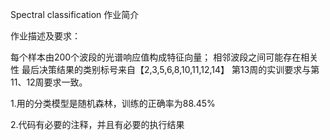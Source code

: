 Spectral classification 作业简介

作业描述及要求：

每个样本由200个波段的光谱响应值构成特征向量；
相邻波段之间可能存在相关性
最后决策结果的类别标号来自【2,3,5,6,8,10,11,12,14】
第13周的实训要求与第11、12周要求一致。

1.用的分类模型是随机森林，训练的正确率为88.45%

2.代码有必要的注释，并且有必要的执行结果
